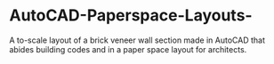 # AutoCAD-Paperspace-Layouts-
A to-scale layout of a brick veneer wall section made in AutoCAD that abides building codes and in a paper space layout for architects.
